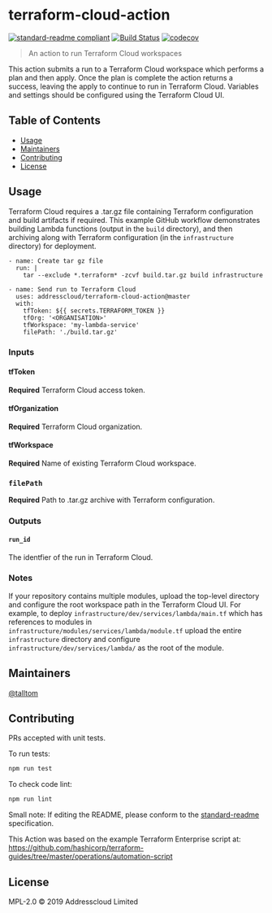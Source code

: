 # terraform-cloud-action

[![standard-readme compliant](https://img.shields.io/badge/standard--readme-OK-green.svg?style=flat-square)](https://github.com/RichardLitt/standard-readme) [![Build Status](https://img.shields.io/endpoint.svg?url=https%3A%2F%2Factions-badge.atrox.dev%2Faddresscloud%2Fterraform-cloud-action%2Fbadge%3Fref%3Dmaster&style=flat-square)](https://actions-badge.atrox.dev/addresscloud/terraform-cloud-action/goto?ref=master) [![codecov](https://codecov.io/gh/addresscloud/terraform-cloud-action/branch/master/graph/badge.svg)](https://codecov.io/gh/addresscloud/terraform-cloud-action)

> An action to run Terraform Cloud workspaces

This action submits a run to a Terraform Cloud workspace which performs a plan and then apply. Once the plan is complete the action returns a success, leaving the apply to continue to run in Terraform Cloud. Variables and settings should be configured using the Terraform Cloud UI.

## Table of Contents

- [Usage](#usage)
- [Maintainers](#maintainers)
- [Contributing](#contributing)
- [License](#license)

## Usage

Terraform Cloud requires a .tar.gz file containing Terraform configuration and build artifacts if required. This example GitHub workflow demonstrates building Lambda functions (output in the `build` directory), and then archiving along with Terraform configuration (in the `infrastructure` directory) for deployment. 

```
- name: Create tar gz file
  run: |
    tar --exclude *.terraform* -zcvf build.tar.gz build infrastructure

- name: Send run to Terraform Cloud
  uses: addresscloud/terraform-cloud-action@master
  with:
    tfToken: ${{ secrets.TERRAFORM_TOKEN }}
    tfOrg: '<ORGANISATION>'
    tfWorkspace: 'my-lambda-service'
    filePath: './build.tar.gz'
```

### Inputs

#### tfToken
 
**Required** Terraform Cloud access token.

#### tfOrganization

**Required** Terraform Cloud organization.

#### tfWorkspace

**Required** Name of existing Terraform Cloud workspace.

### `filePath`

**Required** Path to .tar.gz archive with Terraform configuration.

### Outputs

#### `run_id` 

The identfier of the run in Terraform Cloud.

### Notes

If your repository contains multiple modules, upload the top-level directory and configure the root workspace path in the Terraform Cloud UI. For example, to deploy 
`infrastructure/dev/services/lambda/main.tf` which has references to modules in `infrastructure/modules/services/lambda/module.tf` upload the entire `infrastructure` directory and configure `infrastructure/dev/services/lambda/` as the root of the module.

## Maintainers

[@talltom](https://github.com/talltom)

## Contributing

PRs accepted with unit tests.

To run tests:

```sh
npm run test
```

To check code lint:

```sh
npm run lint
```

Small note: If editing the README, please conform to the [standard-readme](https://github.com/RichardLitt/standard-readme) specification.

This Action was based on the example Terraform Enterprise script at: https://github.com/hashicorp/terraform-guides/tree/master/operations/automation-script

## License

MPL-2.0 © 2019 Addresscloud Limited
